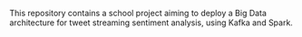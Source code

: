 This repository contains a school project aiming to deploy a Big Data architecture for tweet streaming sentiment analysis, using Kafka and Spark.